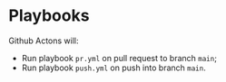 # Playbooks

Github Actons will:

- Run playbook `pr.yml` on pull request to branch `main`;
- Run playbook `push.yml` on push into branch `main`.
